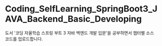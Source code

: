 # Coding_SelfLearning_SpringBoot3_JAVA_Backend_Basic_Developing
도서 '코딩 자율학습 스프링 부트 3 자바 백엔드 개발 입문'을 공부하면서 챕터별 소스 코드를 업로드합니다.

